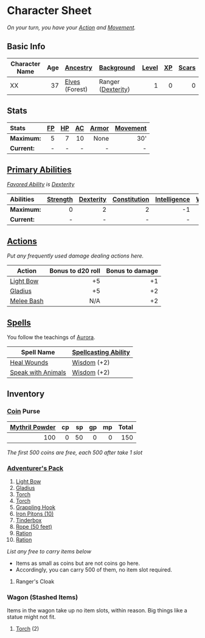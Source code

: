 # Character Sheet

*On your turn, you have your [Action](../../../Game%20Procedures/Core%20Procedures/Action.md) and [Movement](../../../Game%20Procedures/Combat/Movement.md).*

## Basic Info

| Character Name | Age | [Ancestry](../../../Player%20Characters/Ancenstries/Ancestry.md)                              | [Background](../../../Player%20Characters/Backgrounds/Background.md)                   | [Level](../../../Player%20Characters/Derived%20Statistics/Level.md) | [XP](../../../Player%20Characters/Derived%20Statistics/Experience%20Points.md) | [Scars](../../../Player%20Characters/Derived%20Statistics/Scars.md) |
| -------------- | --: | :-------------------------------------------------------------------------------------------- | :------------------------------------------------------------------------------------- | ------------------------------------------------------------------: | -----------------------------------------------------------------------------: | ------------------------------------------------------------------: |
| XX             |  37 | [Elves](../../../Player%20Characters/Ancenstries/The%20People%20of%20Mithrinia/Elves.md) (Forest) | Ranger ([Dexterity](../../../Player%20Characters/The%20Ability%20Scores/Dexterity.md)) |                                                                   1 |                                                                              0 |                                                                   0 |

## Stats

| Stats        | [FP](../../../Player%20Characters/Derived%20Statistics/Fatigue%20Points.md) | [HP](../../../Player%20Characters/Derived%20Statistics/Health%20Points.md) | [AC](../../../Player%20Characters/Derived%20Statistics/Armor%20Class.md) | [Armor](../../../Items%20and%20Gear/Armor/Armor.md) | [Movement](../../../Game%20Procedures/Combat/Movement.md) |
| :----------- | --------------------------------------------------------------------------: | -------------------------------------------------------------------------: | -----------------------------------------------------------------------: | --------------------------------------------------: | --------------------------------------------------------: |
| **Maximum:** |                                                                           5 |                                                                          7 |                                                                       10 |                                                None |                                                       30' |
| **Current:** |                                                                           - |                                                                          - |                                                                        - |                                                   - |                                                         - |

## [Primary Abilities](../../../Player%20Characters/The%20Ability%20Scores/Ability%20Scores.md)

*[Favored Ability](../../../Player%20Characters/Backgrounds/Favored%20Ability.md) is [Dexterity](../../../Player%20Characters/The%20Ability%20Scores/Dexterity.md)*

| Abilities    | [Strength](../../../Player%20Characters/The%20Ability%20Scores/Strength.md) | [Dexterity](../../../Player%20Characters/The%20Ability%20Scores/Dexterity.md) | [Constitution](../../../Player%20Characters/The%20Ability%20Scores/Constitution.md) | [Intelligence](../../../Player%20Characters/The%20Ability%20Scores/Intelligence.md) | [Wisdom](../../../Player%20Characters/The%20Ability%20Scores/Wisdom.md)<br> | [Charisma](../../../Player%20Characters/The%20Ability%20Scores/Charisma.md)<br> |
| :----------- | --------------------------------------------------------------------------: | ----------------------------------------------------------------------------: | ----------------------------------------------------------------------------------: | ----------------------------------------------------------------------------------: | --------------------------------------------------------------------------: | ------------------------------------------------------------------------------: |
| **Maximum:** |                                                                           0 |                                                                             2 |                                                                                   2 |                                                                                  -1 |                                                                           2 |                                                                              -2 |
| **Current:** |                                                                           - |                                                                             - |                                                                                   - |                                                                                   - |                                                                           - |                                                                               - |

## [Actions](../../../Game%20Procedures/Core%20Procedures/Action.md)

*Put any frequently used damage dealing actions here.*

| Action                                                                                                  | Bonus to d20 roll | Bonus to damage |
| ------------------------------------------------------------------------------------------------------- | ----------------: | --------------: |
| [Light Bow](../../../Items%20and%20Gear/Weapons/Ranged%20Weapons/Light%20Bow.md)           |                +5 |              +1 |
| [Gladius](../../../Items%20and%20Gear/Weapons/Melee%20Weapons/Small%20Skilled%20Weapon.md) |                +5 |              +2 |
| [Melee Bash](../../../Game%20Procedures/Combat/Melee%20Attack.md#Melee%20Bash)                                 |               N/A |              +2 |

## [Spells](../../../Magic/Spells.md)

You follow the teachings of [Aurora](../../../Magic/Deities/Mithrinian%20Pantheons/Mithrinian%20Deities/Aurora.md).

| Spell Name                                                                                          | [Spellcasting Ability](../../../Magic/Spellcasting/Spellcasting%20Ability.md) |
| --------------------------------------------------------------------------------------------------- | ----------------------------------------------------------------------------- |
| [Heal Wounds](../../../Magic/Spells/Spells%20by%20Level/Level%201/Heal%20Wounds.md)                 | [Wisdom](../../../Player%20Characters/The%20Ability%20Scores/Wisdom.md) (+2)  |
| [Speak with Animals](../../../Magic/Spells/Spells%20by%20Level/Level%201/Speak%20with%20Animals.md) | [Wisdom](../../../Player%20Characters/The%20Ability%20Scores/Wisdom.md) (+2)  |

## Inventory

### [Coin](../../../Resources%20for%20GMs/Economy/Coins.md) Purse

| [Mythril Powder](../../../Magic/Spellcasting/Mythril.md) |  cp |  sp |  gp |  mp | Total |
| ------------------------------------------: | --: | --: | --: | --: | ----: |
|                                         100 |   0 |  50 |   0 |   0 |   150 |

*The first 500 coins are free, each 500 after take 1 slot*

### [Adventurer's Pack](../../../Items%20and%20Gear/Gear/100%20Coins/Adventurer's%20Pack.md)

1. [Light Bow](../../../Items%20and%20Gear/Weapons/Ranged%20Weapons/Light%20Bow.md)
2. [Gladius](../../../Items%20and%20Gear/Weapons/Melee%20Weapons/Small%20Skilled%20Weapon.md)
3. [Torch](../../../Items%20and%20Gear/Gear/1%20Coin/Torch.md)
4. [Torch](../../../Items%20and%20Gear/Gear/1%20Coin/Torch.md)
5. [Grappling Hook](../../../Items%20and%20Gear/Gear/25%20Coins/Grappling%20Hook.md)
6. [Iron Pitons (10)](../../../Items%20and%20Gear/Gear/10%20Coins/Iron%20Piton.md)
7. [Tinderbox](../../../Items%20and%20Gear/Gear/10%20Coins/Tinderbox.md)
8. [Rope (50 feet)](../../../Items%20and%20Gear/Gear/50%20Coins/Rope%20(50%20feet).md)
9. [Ration](../../../Items%20and%20Gear/Gear/1%20Coin/Ration.md)
10. [Ration](../../../Items%20and%20Gear/Gear/1%20Coin/Ration.md)

*List any free to carry items below*
- Items as small as coins but are not coins go here.
- Accordingly, you can carry 500 of them, no item slot required.

1. Ranger's Cloak

### Wagon (Stashed Items)

Items in the wagon take up no item slots, within reason. Big things like a statue might not fit.

1. [Torch](../../../Items%20and%20Gear/Gear/1%20Coin/Torch.md) (2)
